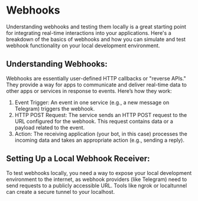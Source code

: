 



# Webhooks 
Understanding webhooks and testing them locally is a great starting point for integrating real-time interactions into your applications. Here's a breakdown of the basics of webhooks and how you can simulate and test webhook functionality on your local development environment.


## Understanding Webhooks:
Webhooks are essentially user-defined HTTP callbacks or "reverse APIs." They provide a way for apps to communicate and deliver real-time data to other apps or services in response to events. Here’s how they work:

1. Event Trigger: An event in one service (e.g., a new message on Telegram) triggers the webhook.
2. HTTP POST Request: The service sends an HTTP POST request to the URL configured for the webhook. This request contains data or a payload related to the event.
3. Action: The receiving application (your bot, in this case) processes the incoming data and takes an appropriate action (e.g., sending a reply).

## Setting Up a Local Webhook Receiver:
To test webhooks locally, you need a way to expose your local development environment to the internet, as webhook providers (like Telegram) need to send requests to a publicly accessible URL. Tools like ngrok or localtunnel can create a secure tunnel to your localhost.




